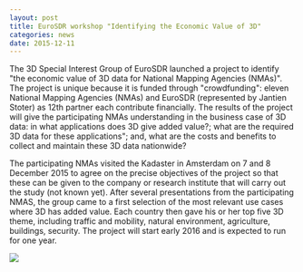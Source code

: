 ```yaml
---
layout: post
title: EuroSDR workshop "Identifying the Economic Value of 3D"
categories: news
date: 2015-12-11
---
```


The 3D Special Interest Group of EuroSDR launched a project to identify "the economic value of 3D data for National Mapping Agencies (NMAs)". The project is unique because it is funded through "crowdfunding": eleven National Mapping Agencies (NMAs) and EuroSDR (represented by Jantien Stoter) as 12th partner each contribute financially. The results of the project will give the participating NMAs understanding in the business case of 3D data: in what applications does 3D give added value?; what are the required 3D data for these applications"; and, what are the costs and benefits to collect and maintain these 3D data nationwide?

The participating NMAs visited the Kadaster in Amsterdam on 7 and 8 December 2015 to agree on the precise objectives of the project so that these can be given to the company or research institute that will carry out the study (not known yet).
After several presentations from the participating NMAS, the group came to a first selection of the most relevant use cases where 3D has added value. Each country then gave his or her top five 3D theme, including traffic and mobility, natural environment, agriculture, buildings, security. 
The project will start early 2016 and is expected to run for one year. 

<img src="{{ site.baseurl }}/img/2015/3DSIG.jpg"/>
